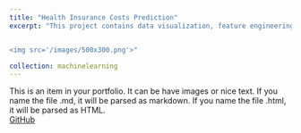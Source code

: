 ```yaml
---
title: "Health Insurance Costs Prediction"
excerpt: "This project contains data visualization, feature engineering and building a linear regression model to predict insurance costs.<br/>


<img src='/images/500x300.png'>"

collection: machinelearning
---
```


This is an item in your portfolio. It can be have images or nice text. If you name the file .md, it will be parsed as markdown. If you name the file .html, it will be parsed as HTML. 
<br/>
[GitHub](https://github.com)

